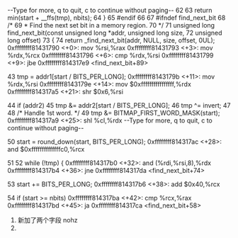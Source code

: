 --Type <RET> for more, q to quit, c to continue without paging--
62
63              return min(start + __ffs(tmp), nbits);
64      }
65      #endif
66
67      #ifndef find_next_bit
68      /*
69       * Find the next set bit in a memory region.
70       */
71      unsigned long find_next_bit(const unsigned long *addr, unsigned long size,
72                                  unsigned long offset)
73      {
74              return _find_next_bit(addr, NULL, size, offset, 0UL);
   0xffffffff81431790 <+0>:     mov    %rsi,%rax
   0xffffffff81431793 <+3>:     mov    %rdx,%rcx
   0xffffffff81431796 <+6>:     cmp    %rdx,%rsi
   0xffffffff81431799 <+9>:     jbe    0xffffffff814317e9 <find_next_bit+89>

43              tmp = addr1[start / BITS_PER_LONG];
   0xffffffff8143179b <+11>:    mov    %rdx,%rsi
   0xffffffff8143179e <+14>:    mov    $0xffffffffffffffff,%rdx
   0xffffffff814317a5 <+21>:    shr    $0x6,%rsi

44              if (addr2)
45                      tmp &= addr2[start / BITS_PER_LONG];
46              tmp ^= invert;
47
48              /* Handle 1st word. */
49              tmp &= BITMAP_FIRST_WORD_MASK(start);
   0xffffffff814317a9 <+25>:    shl    %cl,%rdx
--Type <RET> for more, q to quit, c to continue without paging--

50              start = round_down(start, BITS_PER_LONG);
   0xffffffff814317ac <+28>:    and    $0xffffffffffffffc0,%rcx

51
52              while (!tmp) {
   0xffffffff814317b0 <+32>:    and    (%rdi,%rsi,8),%rdx
   0xffffffff814317b4 <+36>:    jne    0xffffffff814317da <find_next_bit+74>

53                      start += BITS_PER_LONG;
   0xffffffff814317b6 <+38>:    add    $0x40,%rcx

54                      if (start >= nbits)
   0xffffffff814317ba <+42>:    cmp    %rcx,%rax
   0xffffffff814317bd <+45>:    ja     0xffffffff814317ca <find_next_bit+58>



1. 新加了两个字段 nohz
2.